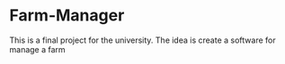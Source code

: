 # Farm-Manager
This is a final project for the university. The idea is create a software for manage a farm 
